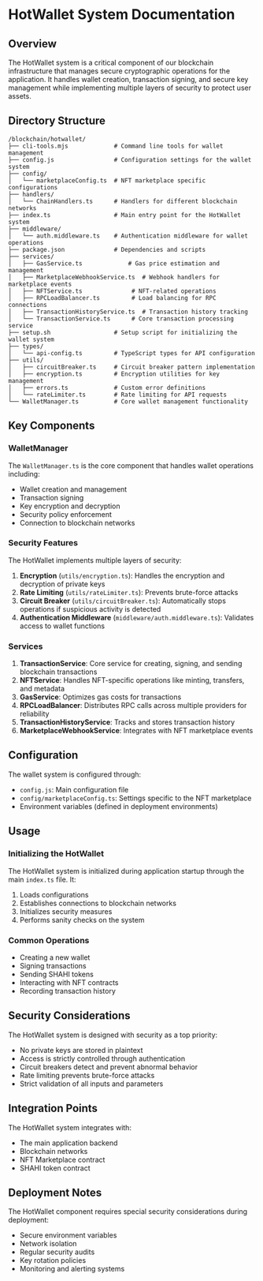 # HotWallet System Documentation

## Overview

The HotWallet system is a critical component of our blockchain infrastructure that manages secure cryptographic operations for the application. It handles wallet creation, transaction signing, and secure key management while implementing multiple layers of security to protect user assets.

## Directory Structure

```
/blockchain/hotwallet/
├── cli-tools.mjs             # Command line tools for wallet management
├── config.js                 # Configuration settings for the wallet system
├── config/
│   └── marketplaceConfig.ts  # NFT marketplace specific configurations
├── handlers/
│   └── ChainHandlers.ts      # Handlers for different blockchain networks
├── index.ts                  # Main entry point for the HotWallet system
├── middleware/
│   └── auth.middleware.ts    # Authentication middleware for wallet operations
├── package.json              # Dependencies and scripts
├── services/
│   ├── GasService.ts             # Gas price estimation and management
│   ├── MarketplaceWebhookService.ts  # Webhook handlers for marketplace events
│   ├── NFTService.ts              # NFT-related operations
│   ├── RPCLoadBalancer.ts         # Load balancing for RPC connections
│   ├── TransactionHistoryService.ts  # Transaction history tracking
│   └── TransactionService.ts      # Core transaction processing service
├── setup.sh                  # Setup script for initializing the wallet system
├── types/
│   └── api-config.ts         # TypeScript types for API configuration
├── utils/
│   ├── circuitBreaker.ts     # Circuit breaker pattern implementation
│   ├── encryption.ts         # Encryption utilities for key management
│   ├── errors.ts             # Custom error definitions
│   └── rateLimiter.ts        # Rate limiting for API requests
└── WalletManager.ts          # Core wallet management functionality
```

## Key Components

### WalletManager

The `WalletManager.ts` is the core component that handles wallet operations including:

- Wallet creation and management
- Transaction signing
- Key encryption and decryption
- Security policy enforcement
- Connection to blockchain networks

### Security Features

The HotWallet implements multiple layers of security:

1. **Encryption** (`utils/encryption.ts`): Handles the encryption and decryption of private keys
2. **Rate Limiting** (`utils/rateLimiter.ts`): Prevents brute-force attacks
3. **Circuit Breaker** (`utils/circuitBreaker.ts`): Automatically stops operations if suspicious activity is detected
4. **Authentication Middleware** (`middleware/auth.middleware.ts`): Validates access to wallet functions

### Services

1. **TransactionService**: Core service for creating, signing, and sending blockchain transactions
2. **NFTService**: Handles NFT-specific operations like minting, transfers, and metadata
3. **GasService**: Optimizes gas costs for transactions
4. **RPCLoadBalancer**: Distributes RPC calls across multiple providers for reliability
5. **TransactionHistoryService**: Tracks and stores transaction history
6. **MarketplaceWebhookService**: Integrates with NFT marketplace events

## Configuration

The wallet system is configured through:

- `config.js`: Main configuration file
- `config/marketplaceConfig.ts`: Settings specific to the NFT marketplace
- Environment variables (defined in deployment environments)

## Usage

### Initializing the HotWallet

The HotWallet system is initialized during application startup through the main `index.ts` file. It:

1. Loads configurations
2. Establishes connections to blockchain networks
3. Initializes security measures
4. Performs sanity checks on the system

### Common Operations

- Creating a new wallet
- Signing transactions
- Sending SHAHI tokens
- Interacting with NFT contracts
- Recording transaction history

## Security Considerations

The HotWallet system is designed with security as a top priority:

- No private keys are stored in plaintext
- Access is strictly controlled through authentication
- Circuit breakers detect and prevent abnormal behavior
- Rate limiting prevents brute-force attacks
- Strict validation of all inputs and parameters

## Integration Points

The HotWallet system integrates with:

- The main application backend
- Blockchain networks
- NFT Marketplace contract
- SHAHI token contract

## Deployment Notes

The HotWallet component requires special security considerations during deployment:

- Secure environment variables
- Network isolation
- Regular security audits
- Key rotation policies
- Monitoring and alerting systems